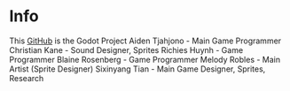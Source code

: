 # Info

This [GitHub](https://github.com/George-Washingtons-Children/NASA/blob/main/README.md) is the Godot Project
Aiden Tjahjono - Main Game Programmer
Christian Kane - Sound Designer, Sprites
Richies Huynh - Game Programmer
Blaine Rosenberg - Game Programmer
Melody Robles - Main Artist (Sprite Designer)
Sixinyang Tian - Main Game Designer, Sprites, Research